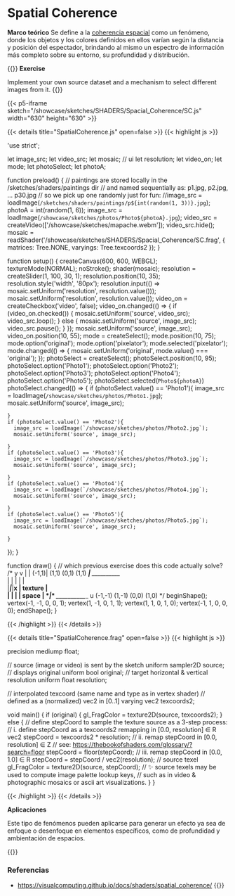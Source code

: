 # **Spatial Coherence**

**Marco teórico**
Se define a la [coherencia espacial](https://visualcomputing.github.io/docs/illusions/spatial_coherence/) como un fenómeno, donde los objetos y los colores definidos en ellos varían según la distancia y posición del espectador, brindando al mismo un espectro de información más completo sobre su entorno, su profundidad y distribución.


{{<hint info>}}
**Exercise**

Implement your own source dataset and a mechanism to select different images from it.
{{</hint>}}


{{< p5-iframe sketch="/showcase/sketches/SHADERS/Spacial_Coherence/SC.js" width="630" height="630" >}}

{{< details title="SpatialCoherence.js" open=false >}}
{{< highlight js >}}

'use strict';

let image_src;
let video_src;
let mosaic;
// ui
let resolution;
let video_on;
let mode;
let photoSelect;
let photoA;

function preload() {
  // paintings are stored locally in the /sketches/shaders/paintings dir
  // and named sequentially as: p1.jpg, p2.jpg, ... p30.jpg
  // so we pick up one randomly just for fun:
  //image_src = loadImage(`/sketches/shaders/paintings/p${int(random(1, 3))}.jpg`);
  photoA = int(random(1, 6));
  image_src = loadImage(`/showcase/sketches/photos/Photo${photoA}.jpg`);
  video_src = createVideo(['/showcase/sketches/mapache.webm']);
  video_src.hide();
  mosaic = readShader('/showcase/sketches/SHADERS/Spacial_Coherence/SC.frag',
           { matrices: Tree.NONE, varyings: Tree.texcoords2 });
}

function setup() {
  createCanvas(600, 600, WEBGL);
  textureMode(NORMAL);
  noStroke();
  shader(mosaic);
  resolution = createSlider(1, 100, 30, 1);
  resolution.position(10, 35);
  resolution.style('width', '80px');
  resolution.input(() => mosaic.setUniform('resolution', resolution.value()));
  mosaic.setUniform('resolution', resolution.value());
  video_on = createCheckbox('video', false);
  video_on.changed(() => {
    if (video_on.checked()) {
      mosaic.setUniform('source', video_src);
      video_src.loop();
    } else {
      mosaic.setUniform('source', image_src);
      video_src.pause();
    }
  });
  mosaic.setUniform('source', image_src);
  video_on.position(10, 55);
  mode = createSelect();
  mode.position(10, 75);
  mode.option('original');
  mode.option('pixelator');
  mode.selected('pixelator');
  mode.changed(() => {
    mosaic.setUniform('original', mode.value() === 'original');
  });
  photoSelect = createSelect();
  photoSelect.position(10, 95);
  photoSelect.option('Photo1');
  photoSelect.option('Photo2');
  photoSelect.option('Photo3');
  photoSelect.option('Photo4');
  photoSelect.option('Photo5');
  photoSelect.selected(`Photo${photoA}`)
  photoSelect.changed(() => {
    if (photoSelect.value() == 'Photo1'){
      image_src = loadImage(`/showcase/sketches/photos/Photo1.jpg`);
      mosaic.setUniform('source', image_src);
      
    }
    if (photoSelect.value() == 'Photo2'){
      image_src = loadImage(`/showcase/sketches/photos/Photo2.jpg`);
      mosaic.setUniform('source', image_src);
      
    }
    if (photoSelect.value() == 'Photo3'){
      image_src = loadImage(`/showcase/sketches/photos/Photo3.jpg`);
      mosaic.setUniform('source', image_src);
      
    }
    if (photoSelect.value() == 'Photo4'){
      image_src = loadImage(`/showcase/sketches/photos/Photo4.jpg`);
      mosaic.setUniform('source', image_src);
      
    }
    if (photoSelect.value() == 'Photo5'){
      image_src = loadImage(`/showcase/sketches/photos/Photo5.jpg`);
      mosaic.setUniform('source', image_src);
      
    }
  });
}

function draw() {
  // which previous exercise does this code actually solve?
  /*
        y                  v
        |                  |
  (-1,1)|     (1,1)        (0,1)     (1,1)
  *_____|_____*            *__________*   
  |     |     |            |          |        
  |_____|_____|__x         | texture  |        
  |     |     |            |  space   |
  *_____|_____*            *__________*___ u
  (-1,-1)    (1,-1)       (0,0)    (1,0) 
  */
  beginShape();
  vertex(-1, -1, 0, 0, 1);
  vertex(1, -1, 0, 1, 1);
  vertex(1, 1, 0, 1, 0);
  vertex(-1, 1, 0, 0, 0);
  endShape();
}

{{< /highlight >}}
{{< /details >}}

{{< details title="SpatialCoherence.frag" open=false >}}
{{< highlight js >}}

precision mediump float;

// source (image or video) is sent by the sketch
uniform sampler2D source;
// displays original
uniform bool original;
// target horizontal & vertical resolution
uniform float resolution;

// interpolated texcoord (same name and type as in vertex shader)
// defined as a (normalized) vec2 in [0..1]
varying vec2 texcoords2;

void main() {
  if (original) {
    gl_FragColor = texture2D(source, texcoords2);
  }
  else {
    // define stepCoord to sample the texture source as a 3-step process:
    // i. define stepCoord as a texcoords2 remapping in [0.0, resolution] ∈ R
    vec2 stepCoord = texcoords2 * resolution;
    // ii. remap stepCoord in [0.0, resolution] ∈ Z
    // see: https://thebookofshaders.com/glossary/?search=floor
    stepCoord = floor(stepCoord);
    // iii. remap stepCoord in [0.0, 1.0] ∈ R
    stepCoord = stepCoord / vec2(resolution);
    // source texel
    gl_FragColor = texture2D(source, stepCoord);
    // ✨ source texels may be used to compute image palette lookup keys,
    // such as in video & photographic mosaics or ascii art visualizations.
  }
}

{{< /highlight >}}
{{< /details >}}

**Aplicaciones**

Este tipo de fenómenos pueden aplicarse para generar un efecto ya sea de enfoque o desenfoque en elementos específicos, como de profundidad y ambientación de espacios.

{{<hint warning>}}
### **Referencias**
- https://visualcomputing.github.io/docs/shaders/spatial_coherence/
{{</hint>}}

